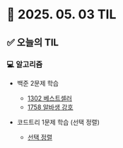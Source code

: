 # 📅 2025. 05. 03 TIL

## ✅ 오늘의 TIL

### 💻 알고리즘

- 백준 2문제 학습  
  - [1302 베스트셀러](https://www.acmicpc.net/problem/1302)  
  - [1758 알바생 강호](https://www.acmicpc.net/problem/1758)

- 코드트리 1문제 학습 (선택 정렬)  
  - [선택 정렬](https://www.codetree.ai/ko/trails/complete/curated-cards/intro-selection-sort)
